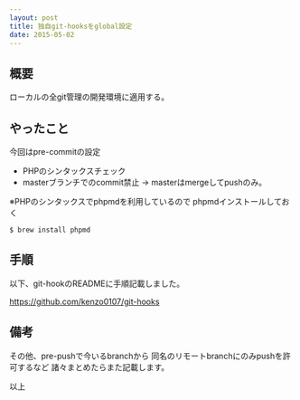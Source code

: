 ```yaml
---
layout: post
title: 独自git-hooksをglobal設定
date: 2015-05-02
---
```


## 概要

ローカルの全git管理の開発環境に適用する。

## やったこと
今回はpre-commitの設定

- PHPのシンタックスチェック
- masterブランチでのcommit禁止
→ masterはmergeしてpushのみ。

※PHPのシンタックスでphpmdを利用しているので phpmdインストールしておく

```console
$ brew install phpmd
```


## 手順

以下、git-hookのREADMEに手順記載しました。

https://github.com/kenzo0107/git-hooks


## 備考

その他、pre-pushで今いるbranchから
同名のリモートbranchにのみpushを許可するなど
諸々まとめたらまた記載します。

以上
